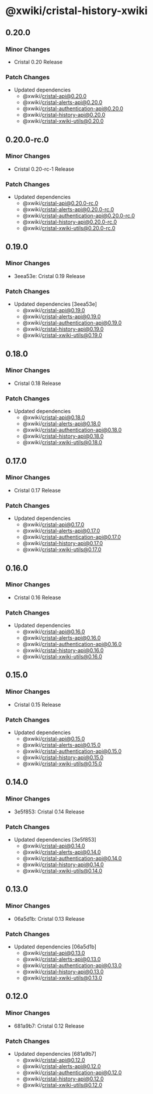 # @xwiki/cristal-history-xwiki

## 0.20.0

### Minor Changes

- Cristal 0.20 Release

### Patch Changes

- Updated dependencies
  - @xwiki/cristal-api@0.20.0
  - @xwiki/cristal-alerts-api@0.20.0
  - @xwiki/cristal-authentication-api@0.20.0
  - @xwiki/cristal-history-api@0.20.0
  - @xwiki/cristal-xwiki-utils@0.20.0

## 0.20.0-rc.0

### Minor Changes

- Cristal 0.20-rc-1 Release

### Patch Changes

- Updated dependencies
  - @xwiki/cristal-api@0.20.0-rc.0
  - @xwiki/cristal-alerts-api@0.20.0-rc.0
  - @xwiki/cristal-authentication-api@0.20.0-rc.0
  - @xwiki/cristal-history-api@0.20.0-rc.0
  - @xwiki/cristal-xwiki-utils@0.20.0-rc.0

## 0.19.0

### Minor Changes

- 3eea53e: Cristal 0.19 Release

### Patch Changes

- Updated dependencies [3eea53e]
  - @xwiki/cristal-api@0.19.0
  - @xwiki/cristal-alerts-api@0.19.0
  - @xwiki/cristal-authentication-api@0.19.0
  - @xwiki/cristal-history-api@0.19.0
  - @xwiki/cristal-xwiki-utils@0.19.0

## 0.18.0

### Minor Changes

- Cristal 0.18 Release

### Patch Changes

- Updated dependencies
  - @xwiki/cristal-api@0.18.0
  - @xwiki/cristal-alerts-api@0.18.0
  - @xwiki/cristal-authentication-api@0.18.0
  - @xwiki/cristal-history-api@0.18.0
  - @xwiki/cristal-xwiki-utils@0.18.0

## 0.17.0

### Minor Changes

- Cristal 0.17 Release

### Patch Changes

- Updated dependencies
  - @xwiki/cristal-api@0.17.0
  - @xwiki/cristal-alerts-api@0.17.0
  - @xwiki/cristal-authentication-api@0.17.0
  - @xwiki/cristal-history-api@0.17.0
  - @xwiki/cristal-xwiki-utils@0.17.0

## 0.16.0

### Minor Changes

- Cristal 0.16 Release

### Patch Changes

- Updated dependencies
  - @xwiki/cristal-api@0.16.0
  - @xwiki/cristal-alerts-api@0.16.0
  - @xwiki/cristal-authentication-api@0.16.0
  - @xwiki/cristal-history-api@0.16.0
  - @xwiki/cristal-xwiki-utils@0.16.0

## 0.15.0

### Minor Changes

- Cristal 0.15 Release

### Patch Changes

- Updated dependencies
  - @xwiki/cristal-api@0.15.0
  - @xwiki/cristal-alerts-api@0.15.0
  - @xwiki/cristal-authentication-api@0.15.0
  - @xwiki/cristal-history-api@0.15.0
  - @xwiki/cristal-xwiki-utils@0.15.0

## 0.14.0

### Minor Changes

- 3e5f853: Cristal 0.14 Release

### Patch Changes

- Updated dependencies [3e5f853]
  - @xwiki/cristal-api@0.14.0
  - @xwiki/cristal-alerts-api@0.14.0
  - @xwiki/cristal-authentication-api@0.14.0
  - @xwiki/cristal-history-api@0.14.0
  - @xwiki/cristal-xwiki-utils@0.14.0

## 0.13.0

### Minor Changes

- 06a5d1b: Cristal 0.13 Release

### Patch Changes

- Updated dependencies [06a5d1b]
  - @xwiki/cristal-api@0.13.0
  - @xwiki/cristal-alerts-api@0.13.0
  - @xwiki/cristal-authentication-api@0.13.0
  - @xwiki/cristal-history-api@0.13.0
  - @xwiki/cristal-xwiki-utils@0.13.0

## 0.12.0

### Minor Changes

- 681a9b7: Cristal 0.12 Release

### Patch Changes

- Updated dependencies [681a9b7]
  - @xwiki/cristal-api@0.12.0
  - @xwiki/cristal-alerts-api@0.12.0
  - @xwiki/cristal-authentication-api@0.12.0
  - @xwiki/cristal-history-api@0.12.0
  - @xwiki/cristal-xwiki-utils@0.12.0
